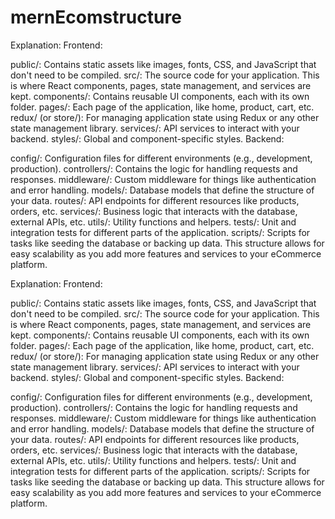 # mernEcomstructure
 Explanation:
Frontend:

public/: Contains static assets like images, fonts, CSS, and JavaScript that don't need to be compiled.
src/: The source code for your application. This is where React components, pages, state management, and services are kept.
components/: Contains reusable UI components, each with its own folder.
pages/: Each page of the application, like home, product, cart, etc.
redux/ (or store/): For managing application state using Redux or any other state management library.
services/: API services to interact with your backend.
styles/: Global and component-specific styles.
Backend:

config/: Configuration files for different environments (e.g., development, production).
controllers/: Contains the logic for handling requests and responses.
middleware/: Custom middleware for things like authentication and error handling.
models/: Database models that define the structure of your data.
routes/: API endpoints for different resources like products, orders, etc.
services/: Business logic that interacts with the database, external APIs, etc.
utils/: Utility functions and helpers.
tests/: Unit and integration tests for different parts of the application.
scripts/: Scripts for tasks like seeding the database or backing up data.
This structure allows for easy scalability as you add more features and services to your eCommerce platform.


Explanation:
Frontend:

public/: Contains static assets like images, fonts, CSS, and JavaScript that don't need to be compiled.
src/: The source code for your application. This is where React components, pages, state management, and services are kept.
components/: Contains reusable UI components, each with its own folder.
pages/: Each page of the application, like home, product, cart, etc.
redux/ (or store/): For managing application state using Redux or any other state management library.
services/: API services to interact with your backend.
styles/: Global and component-specific styles.
Backend:

config/: Configuration files for different environments (e.g., development, production).
controllers/: Contains the logic for handling requests and responses.
middleware/: Custom middleware for things like authentication and error handling.
models/: Database models that define the structure of your data.
routes/: API endpoints for different resources like products, orders, etc.
services/: Business logic that interacts with the database, external APIs, etc.
utils/: Utility functions and helpers.
tests/: Unit and integration tests for different parts of the application.
scripts/: Scripts for tasks like seeding the database or backing up data.
This structure allows for easy scalability as you add more features and services to your eCommerce platform.
